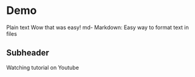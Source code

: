 # Demo

Plain text
Wow that was easy!
md- Markdown: Easy way to format text in files


## Subheader

Watching tutorial on Youtube